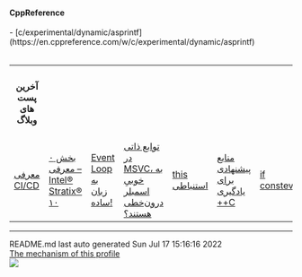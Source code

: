 <tr><td><h4>CppReference</h4></td><tr>
- [c/experimental/dynamic/asprintf](https://en.cppreference.com/w/c/experimental/dynamic/asprintf)<br> <br>
<table><tr><th><h4>آخرین پست های وبلاگ</h4></th></tr>
<td><a href="https://parikhaleghi.ir/2022/07/07/ci-cd/">معرفی CI/CD</a></td>
<td><a href="https://parikhaleghi.ir/2022/05/30/0-intel-stratix-10/">بخش ۰ – معرفی Intel® Stratix® ۱۰</a></td>
<td><a href="https://parikhaleghi.ir/2022/05/16/basic-event-loop/">Event Loop به زبان ساده!</a></td>
<td><a href="https://parikhaleghi.ir/2022/04/12/intrinsics/">توابع ذاتی در MSVC، به خوبیِ اسمبلر درون‌خطی هستند؟</a></td>
<td><a href="https://parikhaleghi.ir/2022/04/06/deducing-this/">this استنباطی</a></td>
<td><a href="https://parikhaleghi.ir/2022/03/13/cc-resources/">منابع پیشنهادی برای یادگیری ++C</a></td>
<td><a href="https://parikhaleghi.ir/2022/02/25/if-consteval/">if consteval</a></td>
<td><a href="https://parikhaleghi.ir/2022/02/21/cc-consteval/">مشکلات consteval و std::is_constant_evaluated</a></td>
<td><a href="https://parikhaleghi.ir/2022/02/20/cc-abbreviated-function-templates/">الگوهای مخفف تابع در ++C</a></td>
<td><a href="https://parikhaleghi.ir/2022/02/15/cc-modules-part-3/">سی‌پلاس‌پلاس۲۰ و ماژول‌ها — قسمت سوّم</a></td></table><hr>
<div align="left">
README.md last auto generated Sun Jul 17 15:16:16 2022
<br>
<a href="https://parikhaleghi.ir" target="_blank">The mechanism of this profile</a>
</div>
<div align="left">
<a href="https://github.com/Mehranalam/PariKhaleghi/actions/workflows/cron.yml"><img src="https://github.com/Mehranalam/PariKhaleghi/actions/workflows/cron.yml/badge.svg"></a>
</div>
